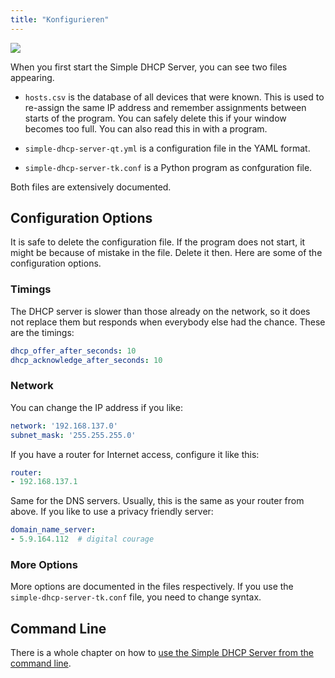 ```yaml
---
title: "Konfigurieren"
---
```


![](/img/windows-files.png)

When you first start the Simple DHCP Server, you can see two files appearing.

- `hosts.csv` is the database of all devices that were known. This is used to
  re-assign the same IP address and remember assignments between starts of the
  program. You can safely delete this if your window becomes too full. You can
  also read this in with a program.

- `simple-dhcp-server-qt.yml` is a configuration file in the YAML format.

- `simple-dhcp-server-tk.conf` is a Python program as confguration file.

Both files are extensively documented.

## Configuration Options

It is safe to delete the configuration file. If the program does not start, it
might be because of mistake in the file. Delete it then. Here are some of the
configuration options.

### Timings

The DHCP server is slower than those already on the network, so it does not
replace them but responds when everybody else had the chance. These are the
timings:

```yaml
dhcp_offer_after_seconds: 10
dhcp_acknowledge_after_seconds: 10
```

### Network

You can change the IP address if you like:

```yaml
network: '192.168.137.0'
subnet_mask: '255.255.255.0'
```

If you have a router for Internet access, configure it like this:

```yaml
router:
- 192.168.137.1
```

Same for the DNS servers. Usually, this is the same as your router from above.
If you like to use a privacy friendly server:

```yaml
domain_name_server:
- 5.9.164.112  # digital courage
```

### More Options

More options are documented in the files respectively. If you use the
`simple-dhcp-server-tk.conf` file, you need to change syntax.

## Command Line

There is a whole chapter on how to [use the Simple DHCP Server from the command
line][1].

[1]: cmd.md
